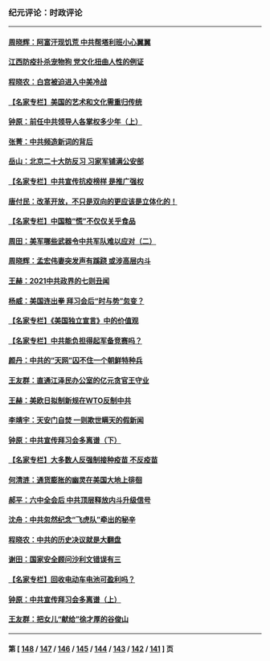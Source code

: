 ### 纪元评论：时政评论
---
#### [周晓辉：阿富汗现饥荒 中共帮塔利班小心翼翼](../../pages/nsc1025/n13391087.md) 
#### [江西防疫扑杀宠物狗 党文化扭曲人性的例证](../../pages/nsc1025/n13390451.md) 
#### [程晓农：白宫被迫进入中美冷战](../../pages/nsc1025/n13390313.md) 
#### [【名家专栏】美国的艺术和文化需重归传统](../../pages/nsc1025/n13388042.md) 
#### [钟原：前任中共领导人各掌权多少年（上）](../../pages/nsc1025/n13363341.md) 
#### [张菁：中共频造新词的背后](../../pages/nsc1025/n13389672.md) 
#### [岳山：北京二十大防反习 习家军铺满公安部](../../pages/nsc1025/n13389152.md) 
#### [【名家专栏】中共宣传抗疫榜样 是推广强权](../../pages/nsc1025/n13389243.md) 
#### [唐付民：改革开放，不只是双向的更应该是立体化的！](../../pages/nsc1025/n13388852.md) 
#### [【名家专栏】中国粮“慌”不仅仅关乎食品](../../pages/nsc1025/n13388045.md) 
#### [周田：美军哪些武器令中共军队难以应对（二）](../../pages/nsc1025/n13388240.md) 
#### [周晓辉：孟宏伟妻突发声有蹊跷 或涉高层内斗](../../pages/nsc1025/n13388184.md) 
#### [王赫：2021中共政界的七则丑闻](../../pages/nsc1025/n13387945.md) 
#### [杨威：美国连出拳 拜习会后“时与势”忽变？](../../pages/nsc1025/n13387025.md) 
#### [【名家专栏】《美国独立宣言》中的价值观](../../pages/nsc1025/n13386516.md) 
#### [【名家专栏】中共能负担得起军备竞赛吗？](../../pages/nsc1025/n13386378.md) 
#### [颜丹：中共的“天网”囚不住一个朝鲜特种兵](../../pages/nsc1025/n13385949.md) 
#### [王友群：直通江泽民办公室的亿元贪官王守业](../../pages/nsc1025/n13384695.md) 
#### [王赫：美欧日拟制新规在WTO反制中共](../../pages/nsc1025/n13385371.md) 
#### [李靖宇：天安门自焚 一则欺世瞒天的假新闻](../../pages/nsc1025/n13385038.md) 
#### [钟原：中共宣传拜习会多离谱（下）](../../pages/nsc1025/n13384669.md) 
#### [【名家专栏】大多数人反强制接种疫苗 不反疫苗](../../pages/nsc1025/n13384832.md) 
#### [何清涟：通货膨胀的幽灵在美国大地上徘徊](../../pages/nsc1025/n13384900.md) 
#### [郝平：六中全会后 中共顶层释放内斗升级信号](../../pages/nsc1025/n13384700.md) 
#### [沈舟：中共忽然纪念“飞虎队”牵出的秘辛](../../pages/nsc1025/n13384639.md) 
#### [程晓农：中共的历史决议就是大翻盘](../../pages/nsc1025/n13384526.md) 
#### [谢田：国家安全顾问沙利文错误有三](../../pages/nsc1025/n13384514.md) 
#### [【名家专栏】回收电动车电池可盈利吗？](../../pages/nsc1025/n13381631.md) 
#### [钟原：中共宣传拜习会多离谱（上）](../../pages/nsc1025/n13382610.md) 
#### [王友群：把女儿“献给”徐才厚的谷俊山](../../pages/nsc1025/n13382520.md) 

---
#### 第 [ [148](./148.md) / [147](./147.md) / [146](./146.md) / [145](./145.md) / [144](./144.md) / [143](./143.md) / [142](./142.md) / [141](./141.md) ] 页
